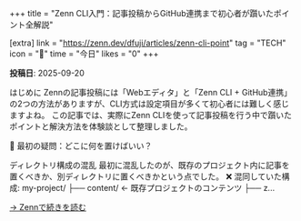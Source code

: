 +++
title = "Zenn CLI入門：記事投稿からGitHub連携まで初心者が躓いたポイント全解説"

[extra]
link = "https://zenn.dev/dfuji/articles/zenn-cli-point"
tag = "TECH"
icon = "📝"
time = "今日"
likes = "0"
+++

**投稿日**: 2025-09-20

はじめに
Zennの記事投稿には「Webエディタ」と「Zenn CLI + GitHub連携」の2つの方法がありますが、CLI方式は設定項目が多くて初心者には難しく感じますよね。
この記事では、実際にZenn CLIを使って記事投稿を行う中で躓いたポイントと解決方法を体験談として整理しました。

 🤔 最初の疑問：どこに何を置けばいい？

 ディレクトリ構成の混乱
最初に混乱したのが、既存のプロジェクト内に記事を置くべきか、別ディレクトリに置くべきかという点でした。
❌ 混同していた構成:
my-project/
├── content/ ← 既存プロジェクトのコンテンツ
├── z...

[→ Zennで続きを読む](https://zenn.dev/dfuji/articles/zenn-cli-point)
